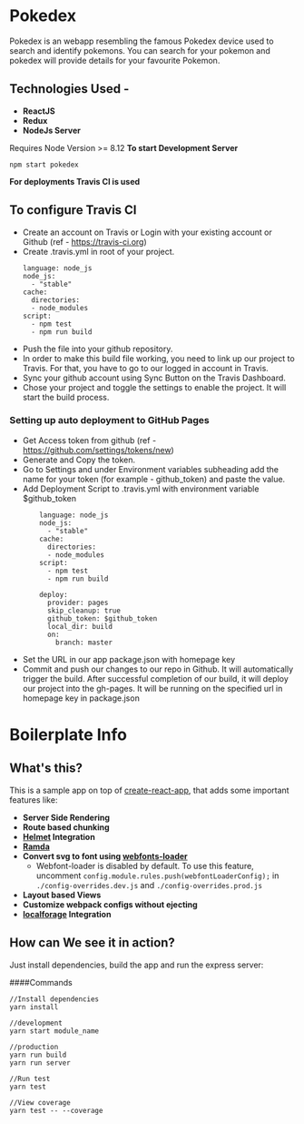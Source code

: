 # Pokedex
Pokedex is an webapp resembling the famous Pokedex device used to search and identify pokemons.
You can search for your pokemon and pokedex will provide details for your favourite Pokemon.

## Technologies Used - 
- **ReactJS**
- **Redux**
- **NodeJs Server**

Requires Node Version >= 8.12
**To start Development Server**

```
npm start pokedex
```

**For deployments Travis CI is used**
## To configure Travis CI
- Create an account on Travis or Login with your existing account or Github (ref - https://travis-ci.org)
- Create .travis.yml in root of your project.
    ``` 
    language: node_js
    node_js:
      - "stable"
    cache:
      directories:
      - node_modules
    script:
      - npm test
      - npm run build
    ```
- Push the file into your github repository.
- In order to make this build file working, you need to link up our project to Travis. For that, you have to go to our logged in account in Travis.
- Sync your github account using Sync Button on the Travis Dashboard.
- Chose your project and toggle the settings to enable the project. It will start the build process.
### Setting up auto deployment to GitHub Pages
- Get Access token from github (ref - https://github.com/settings/tokens/new)
- Generate and Copy the token.
- Go to Settings and under Environment variables subheading add the name for your token (for example - github_token) and paste the value.
- Add Deployment Script to .travis.yml with environment variable $github_token
    ```
        language: node_js
        node_js:
          - "stable"
        cache:
          directories:
          - node_modules
        script:
          - npm test
          - npm run build
        
        deploy:
          provider: pages
          skip_cleanup: true
          github_token: $github_token
          local_dir: build
          on:
            branch: master
    ```
- Set the URL in our app package.json with homepage key
- Commit and push our changes to our repo in Github. It will automatically trigger the build. After successful completion of our build, it will deploy our project into the gh-pages. It will be running on the specified url in homepage key in package.json




# Boilerplate Info
## What's this?

This is a sample app on top of [create-react-app](https://github.com/facebook/create-react-app), that adds some important features like:

- **Server Side Rendering**
- **Route based chunking**
- **[Helmet](https://www.npmjs.com/package/react-helmet) Integration**
- **[Ramda](https://ramdajs.com/)**
- **Convert svg to font using [webfonts-loader](https://github.com/jeerbl/webfonts-loader)**
    - Webfont-loader is disabled by default. To use this feature, uncomment `config.module.rules.push(webfontLoaderConfig);` in `./config-overrides.dev.js` and `./config-overrides.prod.js`
- **Layout based Views**
- **Customize webpack configs without ejecting**
- **[localforage](https://localforage.github.io/localForage) Integration**


## How can We see it in action?

Just install dependencies, build the app and run the express server:

####Commands

```
//Install dependencies
yarn install

//development
yarn start module_name

//production
yarn run build
yarn run server

//Run test
yarn test

//View coverage
yarn test -- --coverage
```


